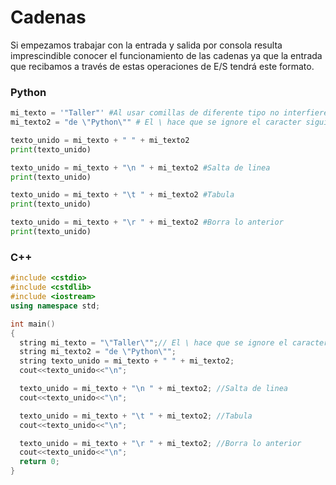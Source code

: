 # Cadenas

Si empezamos trabajar con la entrada y salida por consola resulta imprescindible conocer el funcionamiento de las cadenas ya que la entrada que recibamos a través de estas operaciones de E/S tendrá este formato.

### Python

```python
mi_texto = '"Taller"' #Al usar comillas de diferente tipo no interfieren
mi_texto2 = "de \"Python\"" # El \ hace que se ignore el caracter siguiente para que no cierre comillas

texto_unido = mi_texto + " " + mi_texto2
print(texto_unido)

texto_unido = mi_texto + "\n " + mi_texto2 #Salta de linea
print(texto_unido)

texto_unido = mi_texto + "\t " + mi_texto2 #Tabula
print(texto_unido)

texto_unido = mi_texto + "\r " + mi_texto2 #Borra lo anterior
print(texto_unido)
```

### C++

```cpp
#include <cstdio>
#include <cstdlib>
#include <iostream>
using namespace std;

int main()
{
  string mi_texto = "\"Taller\"";// El \ hace que se ignore el caracter siguiente para que no cierre comillas 
  string mi_texto2 = "de \"Python\""; 
  string texto_unido = mi_texto + " " + mi_texto2;
  cout<<texto_unido<<"\n";

  texto_unido = mi_texto + "\n " + mi_texto2; //Salta de linea
  cout<<texto_unido<<"\n";

  texto_unido = mi_texto + "\t " + mi_texto2; //Tabula
  cout<<texto_unido<<"\n";

  texto_unido = mi_texto + "\r " + mi_texto2; //Borra lo anterior
  cout<<texto_unido<<"\n";
  return 0;
}
```